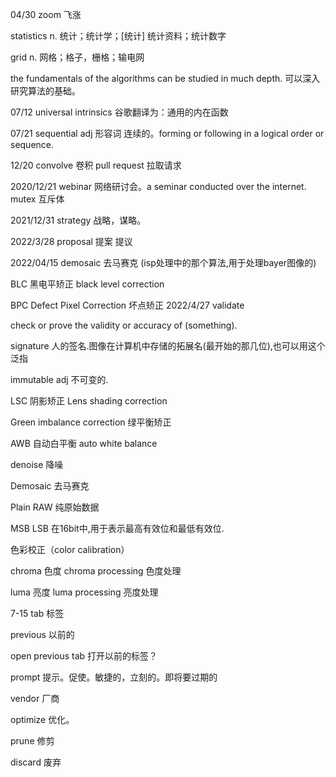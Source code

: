 04/30
zoom 飞涨

statistics n. 统计；统计学；[统计] 统计资料；统计数字

grid  n. 网格；格子，栅格；输电网

the fundamentals of the algorithms can be studied in much depth. 可以深入研究算法的基础。

07/12
universal intrinsics 谷歌翻译为：通用的内在函数

07/21
sequential adj 形容词 连续的。forming or following in a logical order or sequence.

12/20
convolve  卷积
pull request  拉取请求

2020/12/21
webinar 网络研讨会。a seminar conducted over the internet. 
mutex 互斥体

2021/12/31
strategy  战略，谋略。

2022/3/28
proposal  提案 提议

2022/04/15
demosaic  去马赛克 (isp处理中的那个算法,用于处理bayer图像的)

BLC  黑电平矫正 black level correction

BPC Defect Pixel Correction  坏点矫正
2022/4/27
validate  

check or prove the validity or accuracy of (something).

signature
人的签名.图像在计算机中存储的拓展名(最开始的那几位),也可以用这个泛指

immutable  adj 不可变的.

LSC 阴影矫正 Lens shading  correction

Green imbalance  correction  绿平衡矫正

AWB 自动白平衡 auto white balance

denoise 降噪

Demosaic 去马赛克

Plain RAW  纯原始数据

MSB LSB  在16bit中,用于表示最高有效位和最低有效位.


色彩校正（color calibration）

chroma 色度  chroma processing 色度处理

luma 亮度 luma processing 亮度处理

7-15
tab  标签

previous 以前的

open previous tab   打开以前的标签？

prompt  提示。促使。敏捷的，立刻的。即将要过期的

vendor 厂商

optimize  优化。

prune 修剪

discard 废弃

